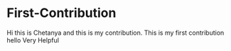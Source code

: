 # First-Contribution
Hi this is Chetanya and this is my contribution.
This is my first contribution
hello Very Helpful
